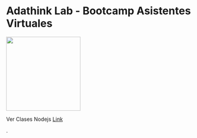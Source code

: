# Adathink Lab - Bootcamp Asistentes Virtuales

<img src="https://scontent.flim16-3.fna.fbcdn.net/v/t1.0-9/58711623_291181928450310_5112829485493780480_o.png?_nc_cat=104&_nc_sid=85a577&_nc_eui2=AeG1IOqjA3DdgnmvaUUG_IuLOPVLxdJ-Ov049UvF0n46_aju11Ags7x4ZaOjOG9qKUh-9sZrmjM-LKUlHiWXSS-t&_nc_ohc=fvdQ1HQvJNkAX_JOugx&_nc_ht=scontent.flim16-3.fna&oh=8cdd0e0aaaa63eaa6bcc94cc4924add1&oe=5EC93E09" width="200" height="200" />


Ver Clases Nodejs [Link](https://cibertecedu-my.sharepoint.com/:f:/g/personal/philizar_cibertec_edu_pe/Eqmx338UyKZHiR-OLSWccIkBtSp9UYWxM47f8gEdgOw3kA?e=8ol76O)

.
